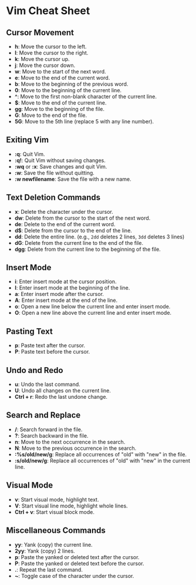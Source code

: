 # Vim Cheat Sheet

## Cursor Movement

- **h**: Move the cursor to the left.
- **l**: Move the cursor to the right.
- **k**: Move the cursor up.
- **j**: Move the cursor down.
- **w**: Move to the start of the next word.
- **e**: Move to the end of the current word.
- **b**: Move to the beginning of the previous word.
- **0**: Move to the beginning of the current line.
- **^**: Move to the first non-blank character of the current line.
- **$**: Move to the end of the current line.
- **gg**: Move to the beginning of the file.
- **G**: Move to the end of the file.
- **5G**: Move to the 5th line (replace 5 with any line number).

## Exiting Vim

- **:q**: Quit Vim.
- **:q!**: Quit Vim without saving changes.
- **:wq** or **:x**: Save changes and quit Vim.
- **:w**: Save the file without quitting.
- **:w newfilename**: Save the file with a new name.

## Text Deletion Commands

- **x**: Delete the character under the cursor.
- **dw**: Delete from the cursor to the start of the next word.
- **de**: Delete to the end of the current word.
- **d$**: Delete from the cursor to the end of the line.
- **dd**: Delete the entire line. (e.g., `2dd` deletes 2 lines, `3dd` deletes 3 lines)
- **dG**: Delete from the current line to the end of the file.
- **dgg**: Delete from the current line to the beginning of the file.

## Insert Mode

- **i**: Enter insert mode at the cursor position.
- **I**: Enter insert mode at the beginning of the line.
- **a**: Enter insert mode after the cursor.
- **A**: Enter insert mode at the end of the line.
- **o**: Open a new line below the current line and enter insert mode.
- **O**: Open a new line above the current line and enter insert mode.

## Pasting Text

- **p**: Paste text after the cursor.
- **P**: Paste text before the cursor.

## Undo and Redo

- **u**: Undo the last command.
- **U**: Undo all changes on the current line.
- **Ctrl + r**: Redo the last undone change.

## Search and Replace

- **/**: Search forward in the file.
- **?**: Search backward in the file.
- **n**: Move to the next occurrence in the search.
- **N**: Move to the previous occurrence in the search.
- **:%s/old/new/g**: Replace all occurrences of "old" with "new" in the file.
- **:s/old/new/g**: Replace all occurrences of "old" with "new" in the current line.

## Visual Mode

- **v**: Start visual mode, highlight text.
- **V**: Start visual line mode, highlight whole lines.
- **Ctrl + v**: Start visual block mode.

## Miscellaneous Commands

- **yy**: Yank (copy) the current line.
- **2yy**: Yank (copy) 2 lines.
- **p**: Paste the yanked or deleted text after the cursor.
- **P**: Paste the yanked or deleted text before the cursor.
- **.**: Repeat the last command.
- **~**: Toggle case of the character under the cursor.
